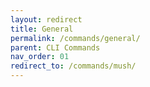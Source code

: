 ```yaml
---
layout: redirect
title: General 
permalink: /commands/general/
parent: CLI Commands
nav_order: 01
redirect_to: /commands/mush/
---
```


